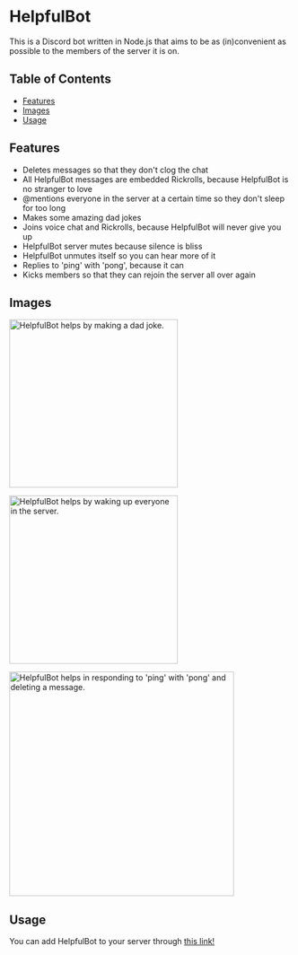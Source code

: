 # HelpfulBot

This is a Discord bot written in Node.js that aims to be as (in)convenient as possible to the members of the server it is on.

## Table of Contents
* [Features](#Features)
* [Images](#Images)
* [Usage](#Usage)

## Features
* Deletes messages so that they don't clog the chat
* All HelpfulBot messages are embedded Rickrolls, because HelpfulBot is no stranger to love
* @mentions everyone in the server at a certain time so they don't sleep for too long
* Makes some amazing dad jokes
* Joins voice chat and Rickrolls, because HelpfulBot will never give you up
* HelpfulBot server mutes because silence is bliss
* HelpfulBot unmutes itself so you can hear more of it
* Replies to 'ping' with 'pong', because it can
* Kicks members so that they can rejoin the server all over again

## Images
<img src="https://github.com/Jubessin/forHTNE/blob/main/helpfulbot3.PNG"
alt="HelpfulBot helps by making a dad joke."
width = "300">

<img src="https://github.com/Jubessin/forHTNE/blob/main/helpfulbot4.PNG"
alt="HelpfulBot helps by waking up everyone in the server."
width = "300">

<img src="https://github.com/Jubessin/forHTNE/blob/main/helpfulbot2.PNG"
alt="HelpfulBot helps in responding to 'ping' with 'pong' and deleting a message."
width = "400">

## Usage

You can add HelpfulBot to your server through <a href="https://discord.com/api/oauth2/authorize?client_id=799792036071997460&permissions=0&scope=bot">this link!</a>
